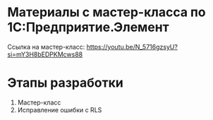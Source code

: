 # Материалы с мастер-класса по 1С:Предприятие.Элемент

Ссылка на мастер-класс: https://youtu.be/N_5716gzsyU?si=mY3H8bEDPKMcws88

# Этапы разработки

1. Мастер-класс
2. Исправление ошибки с RLS